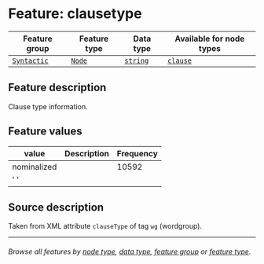 # Feature: clausetype <a name="start"></a>

Feature group | Feature type | Data type | Available for node types
---  | --- | --- | ---
[`Syntactic`](featuresbygroup.md#syntactic-features) | [`Node`](featuresbyfeaturetype.md#node-features)  | [`string`](featuresbydatatype.md#string-datatype) | [`clause`](featuresbynodetype.md#clause-nodes)

## Feature description

Clause type information.

## Feature values

value | Description | Frequency
--- | --- | ---
nominalized | | 10592
' ' | | 

## Source description

Taken from XML attribute `clauseType` of tag `wg` (wordgroup).

---
###### *Browse all features by [node type](featuresbynodetype.md#start), [data type](featuresbydatatype.md#start), [feature group](featuresbygroup.md#start) or [feature type](featuresbyfeaturetype.md#start).*
